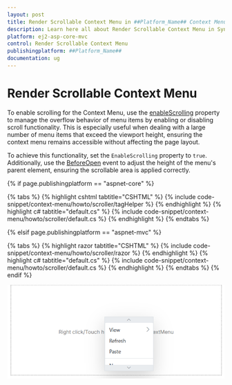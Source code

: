 ```yaml
---
layout: post
title: Render Scrollable Context Menu in ##Platform_Name## Context Menu Component | Syncfusion
description: Learn here all about Render Scrollable Context Menu in Syncfusion ##Platform_Name## Context Menu component of Syncfusion Essential JS 2 and more.
platform: ej2-asp-core-mvc
control: Render Scrollable Context Menu
publishingplatform: ##Platform_Name##
documentation: ug
---
```


# Render Scrollable Context Menu

To enable scrolling for the Context Menu, use the [enableScrolling](https://help.syncfusion.com/cr/cref_files/aspnetcore-js2/aspnetcore/Syncfusion.EJ2~Syncfusion.EJ2.Navigations.ContextMenu.Enablescrolling.html) property to manage the overflow behavior of menu items by enabling or disabling scroll functionality. This is especially useful when dealing with a large number of menu items that exceed the viewport height, ensuring the context menu remains accessible without affecting the page layout.

To achieve this functionality, set the `EnableScrolling` property to `true`. Additionally, use the [BeforeOpen](https://help.syncfusion.com/cr/cref_files/aspnetcore-js2/aspnetcore/Syncfusion.EJ2~Syncfusion.EJ2.Navigations.ContextMenu.BeforeOpen.html) event to adjust the height of the menu's parent element, ensuring the scrollable area is applied correctly.

{% if page.publishingplatform == "aspnet-core" %}

{% tabs %}
{% highlight cshtml tabtitle="CSHTML" %}
{% include code-snippet/context-menu/howto/scroller/tagHelper %}
{% endhighlight %}
{% highlight c# tabtitle="default.cs" %}
{% include code-snippet/context-menu/howto/scroller/default.cs %}
{% endhighlight %}
{% endtabs %}

{% elsif page.publishingplatform == "aspnet-mvc" %}

{% tabs %}
{% highlight razor tabtitle="CSHTML" %}
{% include code-snippet/context-menu/howto/scroller/razor %}
{% endhighlight %}
{% highlight c# tabtitle="default.cs" %}
{% include code-snippet/context-menu/howto/scroller/default.cs %}
{% endhighlight %}
{% endtabs %}
{% endif %}

![Drop Down Button Scroller Support](images/context-menu-scroller.png)


